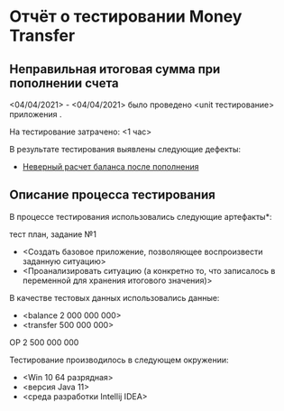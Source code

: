 # Отчёт о тестировании Money Transfer

## Неправильная итоговая сумма при пополнении счета

<04/04/2021> - <04/04/2021> было проведено <unit тестирование> приложения <Money Transfer>.

На тестирование затрачено: <1 час>

В результате тестирования выявлены следующие дефекты:
* [Неверный расчет баланса после пополнения](<https://github.com/dimawer37/-2.1-java/issues/1>)

## Описание процесса тестирования

В процессе тестирования использовались следующие артефакты*:

тест план, задание №1

* <Создать базовое приложение, позволяющее воспроизвести заданную ситуацию>
* <Проанализировать ситуацию (а конкретно то, что записалось в переменной для хранения итогового значения)>


В качестве тестовых данных использовались данные:
* <balance 2 000 000 000>
* <transfer 500 000 000>


ОР 2 500 000 000


Тестирование производилось в следующем окружении:
* <Win 10 64 разрядная>
* <версия Java 11>
* <среда разработки Intellij IDEA>